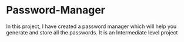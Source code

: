 # Password-Manager
In this project, I have created a password manager which will help you generate and store all the passwords. It is an Intermediate level project
